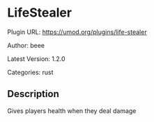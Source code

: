 # LifeStealer

Plugin URL: https://umod.org/plugins/life-stealer

Author: beee

Latest Version: 1.2.0

Categories: rust

## Description

Gives players health when they deal damage

